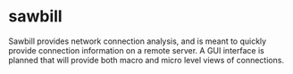 # sawbill
Sawbill provides network connection analysis, and is meant to quickly provide connection information on a remote server. A GUI interface is planned that will provide both macro and micro level views of connections.
